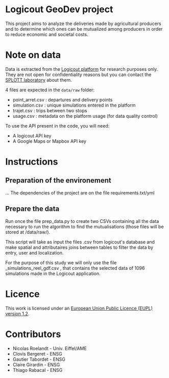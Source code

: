 # Logicout GeoDev project

This project aims to analyze the deliveries made by agricultural producers 
and to determine which ones can be mutualized among producers in order to 
reduce economic and societal costs.

# Note on data

Data is extracted from the [Logicout platform](https://www.logicout.fr/couts/) for research purposes only. 
They are not open for confidentiality reasons but you can contact the [SPLOTT laboratory](https://splott.univ-gustave-eiffel.fr/contacter-le-labo) about them.

4 files are expected in the `data/raw` folder:

- point_arret.csv : departures and delivery points
- simulation.csv : unique simulations entered in the platform
- trajet.csv : trips between two stops
- usage.csv : metadata on the platform usage (for data quality control)

To use the API present in the code, you will need:

- A logicout API key
- A Google Maps or Mapbox API key

# Instructions
## Preparation of the environement
... The dependencies of the project are on the file requirements.txt/yml

## Prepare the data
Run once the file prep_data.py to create two CSVs containing all the data necessary to run the algorithm to find the mutualisations (those files will be stored at  /data/raw/).

This script will take as input the files .csv from logicout's database and make spatial and attributaires joins between tables to filter the data by entry, user and localization. 

For the purpose of this study we will only use the file _simulations_reel_gdf.csv , that contains the selected data of 1096 simulations made in the Logicout application.


# Licence 

This work is licensed under an 
<a rel="license" href="https://joinup.ec.europa.eu/collection/eupl/eupl-text-eupl-12">
European Union Public Licence (EUPL) version 1.2</a>.

# Contributors

- Nicolas Roelandt - Univ. Eiffel/AME
- Clovis Bergeret - ENSG
- Gautier Tabordet - ENSG
- Claire Girardin - ENSG
- Thiago Rabacal - ENSG
